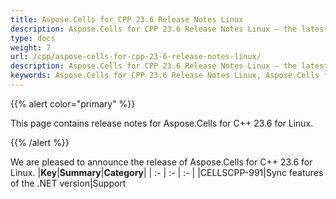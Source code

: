 ```yaml
---
title: Aspose.Cells for CPP 23.6 Release Notes Linux
description: Aspose.Cells for CPP 23.6 Release Notes Linux – the latest updates and fixes.
type: docs
weight: 7
url: /cpp/aspose-cells-for-cpp-23-6-release-notes-linux/
description: Aspose.Cells for CPP 23.6 Release Notes Linux – the latest enhancements, new features, and fixes.
keywords: Aspose.Cells for CPP 23.6 Release Notes Linux, Aspose.Cells for CPP 23.6 Linux updates and fixes
---
```


{{% alert color="primary" %}}

This page contains release notes for Aspose.Cells for C++ 23.6 for Linux.

{{% /alert %}}

We are pleased to announce the release of Aspose.Cells for C++ 23.6 for Linux.
|**Key**|**Summary**|**Category**|
| :- | :- | :- |
|CELLSCPP-991|Sync features of the .NET version|Support
